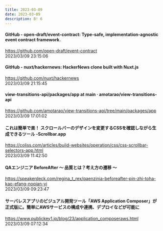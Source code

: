 ```yaml
---
title: 2023-03-09
date: 2023-03-09
description: B! 6
---
```


#### GitHub - open-draft/event-contract: Type-safe, implementation-agnostic event contract framework.
https://github.com/open-draft/event-contract<br>
2023/03/09 23:15:06<br>


#### GitHub - nuxt/hackernews: HackerNews clone built with Nuxt.js
https://github.com/nuxt/hackernews<br>
2023/03/09 21:15:45<br>


#### view-transitions-api/packages/app at main · amotarao/view-transitions-api
https://github.com/amotarao/view-transitions-api/tree/main/packages/app<br>
2023/03/09 17:01:02<br>


#### これは簡単で楽！ スクロールバーのデザインを変更するCSSを確認しながら生成できるツール -Scrollbar.app
https://coliss.com/articles/build-websites/operation/css/css-scrollbar-selectors-app.html<br>
2023/03/09 11:42:50<br>


#### QAエンジニア BeforeAfter 〜 品質とは？考え方の遷移 〜
https://speakerdeck.com/regina_t_rex/qaenzinia-beforeafter-pin-zhi-toha-kao-efang-noqian-yi<br>
2023/03/09 09:23:47<br>


#### サーバレスアプリのビジュアル開発ツール「AWS Application Composer」が正式版に。簡単にAWSサービスの構成や連携、デプロイなどが可能に
https://www.publickey1.jp/blog/23/application_composeraws.html<br>
2023/03/09 07:12:34<br>


